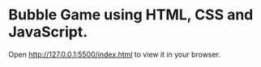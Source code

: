 # Bubble Game using HTML, CSS and JavaScript.
Open http://127.0.0.1:5500/index.html to view it in your browser.
